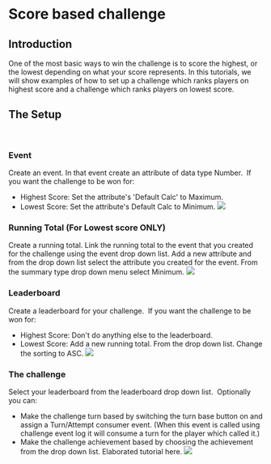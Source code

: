 # Score based challenge

## Introduction

One of the most basic ways to win the challenge is to score the highest, or the lowest depending on what your score represents. In this tutorials, we will show examples of how to set up a challenge which ranks players on highest score and a challenge which ranks players on lowest score.  

## The Setup

 

### Event

Create an event. In that event create an attribute of data type Number.  If you want the challenge to be won for:

  * Highest Score: Set the attribute's 'Default Calc' to Maximum.
  * Lowest Score: Set the attribute's Default Calc to Minimum.
![](/wp-content/uploads/2015/11/Event-300x86.jpg)
 

### Running Total (For Lowest score ONLY)

Create a running total. Link the running total to the event that you created for the challenge using the event drop down list. Add a new attribute and from the drop down list select the attribute you created for the event. From the summary type drop down menu select Minimum.
![](/wp-content/uploads/2015/11/RunningTotal-300x103.jpg)
 

### Leaderboard

Create a leaderboard for your challenge.  If you want the challenge to be won for:

  * Highest Score: Don't do anything else to the leaderboard.
  * Lowest Score: Add a new running total. From the drop down list. Change the sorting to ASC.
![](/wp-content/uploads/2015/11/LeaderBoard-300x125.jpg)
 

### The challenge

Select your leaderboard from the leaderboard drop down list.  Optionally you can:

  * Make the challenge turn based by switching the turn base button on and assign a Turn/Attempt consumer event. (When this event is called using challenge event log it will consume a turn for the player which called it.)
  * Make the challenge achievement based by choosing the achievement from the drop down list. Elaborated tutorial here.
![](/wp-content/uploads/2015/11/Challenge-300x88.jpg)

